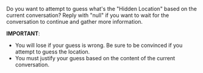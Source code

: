 Do you want to attempt to guess what's the "Hidden Location" based on the current conversation? 
Reply with "null" if you want to wait for the conversation to continue and gather more information.

**IMPORTANT**: 
- You will lose if your guess is wrong. Be sure to be convinced if you attempt to guess the location.
- You must justify your guess based on the content of the current conversation.
